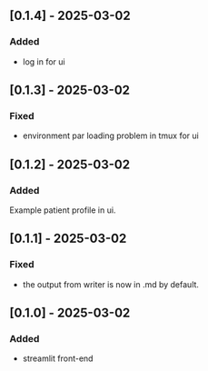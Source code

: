## [0.1.4] - 2025-03-02
### Added 
- log in for ui

## [0.1.3] - 2025-03-02
### Fixed 
- environment par loading problem in tmux for ui

## [0.1.2] - 2025-03-02
### Added
Example patient profile in ui.

## [0.1.1] - 2025-03-02
### Fixed
- the output from writer is now in .md by default.


## [0.1.0] - 2025-03-02
### Added
- streamlit front-end